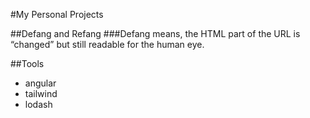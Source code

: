 #My Personal Projects

##Defang and Refang
###Defang means, the HTML part of the URL is “changed” but still readable for the human eye.

##Tools
* angular
* tailwind
* lodash
